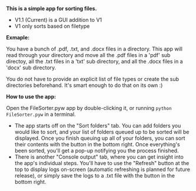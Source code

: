 **This is a simple app for sorting files.**
- V1.1 (Current) is a GUI addition to V1
- V1 only sorts based on filetype

**Exmaple:**

You have a bunch of .pdf, .txt, and .docx files in a directory. This app will read through your directory and move all the .pdf files in a 'pdf' sub directoy, all the .txt files in a 'txt' sub directory, and all the .docx files in a 'docx' sub directory.

You do not have to provide an explicit list of file types or create the sub directories beforehand. It's smart enough to do that on its own :)


**How to use the app:**

Open the FileSorter.pyw app by double-clicking it, or running `python FileSorter.pyw` in a terminal. 
- The app starts off on the "Sort folders" tab. You can add folders you would like to sort, and your list of folders queued up to be sorted will be displayed. Once you finish queuing up all of your folders, you can sort their contents with the button in the bottom right. Once everything's been sorted, you'll get a pop-up notifying you the process finished.
- There is another "Console output" tab, where you can get insight into the app's individual steps. You'll have to use the "Refresh" button at the top to display logs on-screen (automatic refreshing is planned for future release), or simply save the logs to a .txt file with the button in the bottom right.